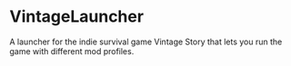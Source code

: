 # VintageLauncher
A launcher for the indie survival game Vintage Story that lets you run the game with different mod profiles.
